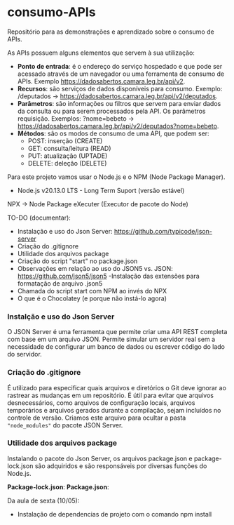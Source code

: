 # consumo-APIs
Repositório para as demonstrações e aprendizado sobre o consumo de APIs.

As APIs possuem alguns elementos que servem à sua utilização:

- **Ponto de entrada**: é o endereço do serviço hospedado e que pode ser acessado através de um navegador ou uma ferramenta de consumo de APIs. Exemplo <https://dadosabertos.camara.leg.br/api/v2>.
- **Recursos**: são serviços de dados disponíveis para consumo. Exemplo: /deputados -> <https://dadosabertos.camara.leg.br/api/v2/deputados>.
- **Parâmetros**: são informações ou filtros que servem para enviar dados da consulta ou para serem processados pela API. Os parâmetros requisição. Exemplos: ?nome=bebeto -> <https://dadosabertos.camara.leg.br/api/v2/deputados?nome=bebeto>.
- **Métodos**: são os modos de consumo de uma API, que podem ser:
    - POST: inserção (CREATE)          
    - GET: consulta/leitura (READ)      
    - PUT: atualização (UPTADE)        
    - DELETE: deleção (DELETE)   

 Para este projeto vamos usar o Node.js e o NPM (Node Package Manager).  
- Node.js v20.13.0 LTS - Long Term Suport (versão estável)

NPX -> Node Package eXecuter (Executor de pacote do Node)

TO-DO (documentar):
- Instalação e uso do Json Server: <https://github.com/typicode/json-server>
- Criação do .gitignore
- Utilidade dos arquivos package
- Criação do script "start" no package.json
- Observações em relação ao uso do JSON5 vs. JSON: <https://github.com/json5/json5>
-Instalação das extensões para formatação de arquivo .json5
- Chamada do script start com NPM ao invés do NPX
- O que é o Chocolatey (e porque não instá-lo agora)

### Instalção e uso do Json Server

 O JSON Server é uma ferramenta que permite criar uma API REST completa com base em um arquivo JSON. Permite simular um servidor real sem a necessidade de configurar um banco de dados ou escrever código do lado do servidor. 



### Criação do .gitignore

 É utilizado para especificar quais arquivos e diretórios o Git deve ignorar ao rastrear as mudanças em um repositório. É útil para evitar que arquivos desnecessários, como arquivos de configuração locais, arquivos temporários e arquivos gerados durante a compilação, sejam incluídos no controle de versão. Criamos este arquivo para ocultar a pasta `"node_modules"` do pacote JSON Server. 

###  Utilidade dos arquivos package
 
 Instalando o pacote do Json Server, os arquivos package.json e package-lock.json são adquiridos e são responsáveis por diversas funções do Node.js.

 **Package-lock.json**: 
 **Package.json**:



Da aula de sexta (10/05):
- Instalação de dependencias de projeto com o comando npm install
 
 